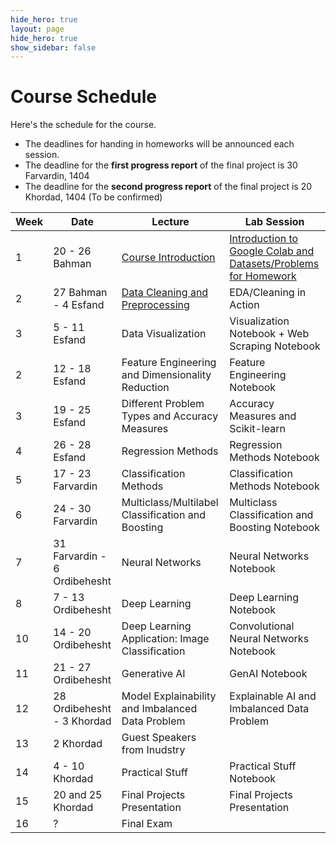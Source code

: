 ```yaml
---
hide_hero: true
layout: page
hide_hero: true
show_sidebar: false
---
```


# Course Schedule
Here's the schedule for the course. 
* The deadlines for handing in homeworks will be announced each session.
* The deadline for the **first progress report** of the final project is 30 Farvardin, 1404
* The deadline for the **second progress report** of the final project is 20 Khordad, 1404 (To be confirmed)

| Week 	| Date	| Lecture | Lab Session |
|------|------|-----|-----|
| 1 | 20 - 26 Bahman | [Course Introduction](https://docs.google.com/presentation/d/1Hpo90SP-6fHAqNAmLJ_Q-iaSvQSAh8JcV_VCvxBFiDQ/edit?usp=sharing)	| [Introduction to Google Colab and Datasets/Problems for Homework](https://colab.research.google.com/drive/1akmnoXuGv4Xkl8i0LvwkfyVxhT4hIswH?usp=sharing) |
| 2 | 27 Bahman - 4 Esfand | [Data Cleaning and Preprocessing](https://docs.google.com/presentation/d/1YaswaCVHOujCDkab2ciMR-IODv64ebgJp-ny9T-FPGQ/edit?usp=sharing) | EDA/Cleaning in Action |
| 3 | 5 - 11 Esfand | Data Visualization | Visualization Notebook + Web Scraping Notebook |
| 2 | 12 - 18 Esfand | Feature Engineering and Dimensionality Reduction | Feature Engineering Notebook |
| 3 | 19 - 25 Esfand | Different Problem Types and Accuracy Measures | Accuracy Measures and Scikit-learn |
| 4 | 26 - 28 Esfand | Regression Methods | Regression Methods Notebook |
| 5 | 17 - 23 Farvardin | Classification Methods | Classification Methods Notebook |
| 6 | 24 - 30 Farvardin | Multiclass/Multilabel Classification and Boosting | Multiclass Classification and Boosting Notebook |
| 7 | 31 Farvardin - 6 Ordibehesht | Neural Networks | Neural Networks Notebook |
| 8 | 7 - 13 Ordibehesht | Deep Learning | Deep Learning Notebook |
| 10 | 14 - 20 Ordibehesht | Deep Learning Application: Image Classification | Convolutional Neural Networks Notebook |
| 11 | 21 - 27 Ordibehesht | Generative AI | GenAI Notebook |
| 12 | 28 Ordibehesht - 3 Khordad | Model Explainability and Imbalanced Data Problem | Explainable AI and Imbalanced Data Problem |
| 13 | 2 Khordad | Guest Speakers from Inudstry |
| 14 | 4 - 10 Khordad | Practical Stuff | Practical Stuff Notebook |
| 15 | 20 and 25 Khordad | Final Projects Presentation | Final Projects Presentation |
| 16 | ? | Final Exam


